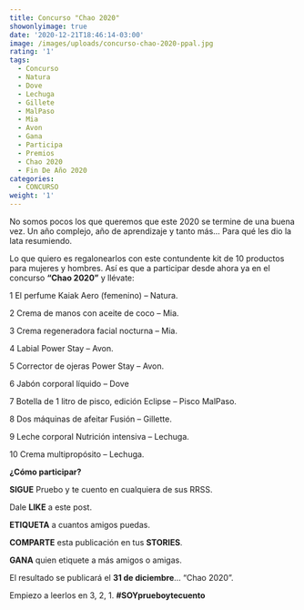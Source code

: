 ```yaml
---
title: Concurso "Chao 2020"
showonlyimage: true
date: '2020-12-21T18:46:14-03:00'
image: /images/uploads/concurso-chao-2020-ppal.jpg
rating: '1'
tags:
  - Concurso
  - Natura
  - Dove
  - Lechuga
  - Gillete
  - MalPaso
  - Mia
  - Avon
  - Gana
  - Participa
  - Premios
  - Chao 2020
  - Fin De Año 2020
categories:
  - CONCURSO
weight: '1'
---
```

No somos pocos los que queremos que este 2020 se termine de una buena vez. Un año complejo, año de aprendizaje y tanto más… Para qué les dio la lata resumiendo. 

<!--more-->

Lo que quiero es regalonearlos con este contundente kit de 10 productos para mujeres y hombres.
 Así es que a participar desde ahora ya en el concurso **“Chao 2020”** y llévate:

1 El perfume Kaiak Aero (femenino) – Natura.

2 Crema de manos con aceite de coco – Mia.

3 Crema regeneradora facial nocturna – Mia.

4 Labial Power Stay – Avon.

5 Corrector de ojeras Power Stay – Avon.

6 Jabón corporal líquido – Dove

7 Botella de 1 litro de pisco, edición Eclipse – Pisco MalPaso.

8 Dos máquinas de afeitar Fusión – Gillette.

9 Leche corporal Nutrición intensiva – Lechuga.

10 Crema multipropósito – Lechuga.

**¿Cómo participar?**

**SIGUE** Pruebo y te cuento en cualquiera de sus RRSS.

Dale **LIKE** a este post.

**ETIQUETA** a cuantos amigos puedas.

**COMPARTE** esta publicación en tus **STORIES**.

**GANA** quien etiquete a más amigos o amigas.

El resultado se publicará el **31 de diciembre**… “Chao 2020”.

Empiezo a leerlos en 3, 2, 1. **\#SOYprueboytecuento**
